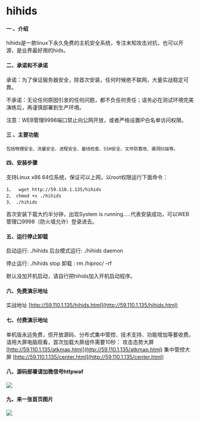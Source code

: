 # hihids

#### 一 、介绍
hihids是一款linux下永久免费的主机安全系统，专注未知攻击对抗，也可以开源，是业界最好用的hids。

#### 二、承诺和不承诺
承诺：为了保证服务器安全，除首次安装，任何时候绝不联网，大量实战稳定可靠。

不承诺：无论任何原因引发的任何问题，都不负任何责任；请务必在测试环境完美演练后，再谨慎部署到生产环境。

注意：WEB管理9998端口禁止向公网开放，或者严格设置IP白名单访问权限。

#### 三 、主要功能
    包括物理安全、流量安全、进程安全、基线检查、SSH安全、文件防篡改、漏洞扫描等。

#### 四、安装步骤
支持Linux x86 64位系统，保证可以上网，以root权限运行下面命令：

    1、  wget http://59.110.1.135/hihids
    2、 chmod +x ./hihids
    3、 ./hihids

首次安装下载大约半分钟，出现System is running.....代表安装成功，可以WEB管理口9998（防火墙允许）登录进去。

#### 五、运行停止卸载
启动运行:  ./hihids         后台模式运行:   ./hihids daemon

停止运行:  ./hihids stop    卸载 :   rm  /hiproc/ -rf

默认没加开机启动，请自行把hihids加入开机启动程序。

#### 六、免费演示地址

实战地址 [http://59.110.1.135/hihids.html](http://59.110.1.135/hihids.html)

#### 七、付费演示地址

单机版永远免费，但开放源码、分布式集中管控、技术支持、功能增加等要收费。请用大屏电脑观看，首次加载大屏组件需要10秒：
攻击态势大屏 [http://59.110.1.135/atkmap.html](http://59.110.1.135/atkmap.html)
集中管控大屏 [http://59.110.1.135/center.html](http://59.110.1.135/center.html)

#### 八、源码部署请加微信号httpwaf

![](https://gitee.com/httpwaf/httpwaf/raw/master/img/wechat.png)

#### 九、来一张首页图片

![](https://gitee.com/httpwaf/httpwaf/raw/master/img/home.png)
